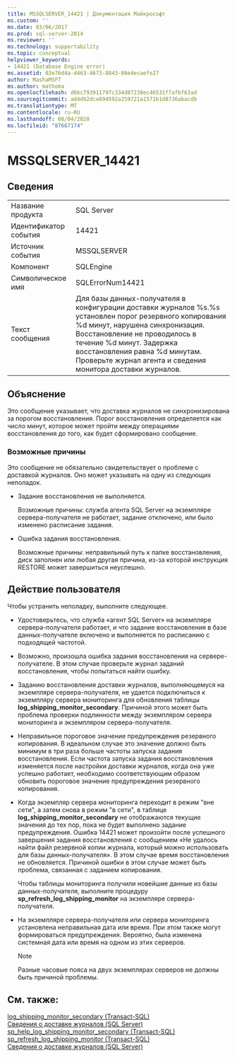 ```yaml
---
title: MSSQLSERVER_14421 | Документация Майкрософт
ms.custom: ''
ms.date: 03/06/2017
ms.prod: sql-server-2014
ms.reviewer: ''
ms.technology: supportability
ms.topic: conceptual
helpviewer_keywords:
- 14421 (Database Engine error)
ms.assetid: 03e76d4a-d463-4673-8843-08e4ecaefe27
author: MashaMSFT
ms.author: mathoma
ms.openlocfilehash: d6bc793911797c334d87238ec46531f7afbf63ad
ms.sourcegitcommit: ad4d92dce894592a259721a1571b1d8736abacdb
ms.translationtype: MT
ms.contentlocale: ru-RU
ms.lasthandoff: 08/04/2020
ms.locfileid: "87667174"
---
```

# <a name="mssqlserver_14421"></a>MSSQLSERVER_14421
    
## <a name="details"></a>Сведения  
  
|||  
|-|-|  
|Название продукта|SQL Server|  
|Идентификатор события|14421|  
|Источник события|MSSQLSERVER|  
|Компонент|SQLEngine|  
|Символическое имя|SQLErrorNum14421|  
|Текст сообщения|Для базы данных-получателя в конфигурации доставки журналов %s.%s установлен порог резервного копирования %d минут, нарушена синхронизация.   Восстановление не проводилось в течение %d минут. Задержка восстановления равна %d минутам. Проверьте журнал агента и сведения монитора доставки журналов.|  
  
## <a name="explanation"></a>Объяснение  
 Это сообщение указывает, что доставка журналов не синхронизирована за порогом восстановления. Порог восстановления определяется как число минут, которое может пройти между операциями восстановления до того, как будет сформировано сообщение.  
  
### <a name="possible-causes"></a>Возможные причины  
 Это сообщение не обязательно свидетельствует о проблеме с доставкой журналов. Оно может указывать на одну из следующих неполадок.  
  
-   Задание восстановления не выполняется.  
  
     Возможные причины: служба агента SQL Server на экземпляре сервера-получателя не работает, задание отключено, или было изменено расписание задания.  
  
-   Ошибка задания восстановления.  
  
     Возможные причины: неправильный путь к папке восстановления, диск заполнен или любая другая причина, из-за которой инструкция RESTORE может завершиться неуспешно.  
  
## <a name="user-action"></a>Действие пользователя  
 Чтобы устранить неполадку, выполните следующее.  
  
-   Удостоверьтесь, что служба «агент SQL Server» на экземпляре сервера-получателя работает, и что задание восстановления в базе данных-получателе включено и выполняется по расписанию с подходящей частотой.  
  
-   Возможно, произошла ошибка задания восстановления на сервере-получателе. В этом случае проверьте журнал заданий восстановления, чтобы попытаться найти ошибку.  
  
-   Заданию восстановления доставки журналов, выполняющемуся на экземпляре сервера-получателя, не удается подключиться к экземпляру сервера мониторинга для обновления таблицы **log_shipping_monitor_secondary**. Причиной этого может быть проблема проверки подлинности между экземпляром сервера мониторинга и экземпляром сервера-получателя.  
  
-   Неправильное пороговое значение предупреждения резервного копирования. В идеальном случае это значение должно быть минимум в три раза больше частоты запуска задания восстановления. Если частота запуска задания восстановления изменяется после настройки доставки журналов, когда она уже успешно работает, необходимо соответствующим образом обновить пороговое значение предупреждения резервного копирования.  
  
-   Когда экземпляр сервера мониторинга переходит в режим "вне сети", а затем снова в режим "в сети", в таблице **log_shipping_monitor_secondary** не отображаются текущие значения до тех пор, пока не будет выполнено задание предупреждения. Ошибка 14421 может произойти после успешного завершения задания восстановления с сообщением «Не удалось найти файл резервной копии журнала, который можно использовать для базы данных-получателя». В этом случае время восстановления не обновляется. Причиной ошибки в этом случае может быть проблема, связанная с заданием копирования.  
  
     Чтобы таблицы мониторинга получили новейшие данные из базы данных-получателя, выполните процедуру **sp_refresh_log_shipping_monitor** на экземпляре сервера-получателя.  
  
-   На экземпляре сервера-получателя или сервера мониторинга установлена неправильная дата или время. При этом также могут формироваться предупреждения. Вероятно, была изменена системная дата или время на одном из этих серверов.  
  
    > [!NOTE]  
    >  Разные часовые пояса на двух экземплярах серверов не должны быть причиной проблемы.  
  
## <a name="see-also"></a>См. также:  
 [log_shipping_monitor_secondary &#40;Transact-SQL&#41;](/sql/relational-databases/system-tables/log-shipping-monitor-secondary-transact-sql)   
 [Сведения о доставке журналов (SQL Server)](../../database-engine/log-shipping/about-log-shipping-sql-server.md)   
 [sp_help_log_shipping_monitor_secondary &#40;Transact-SQL&#41;](/sql/relational-databases/system-stored-procedures/sp-help-log-shipping-monitor-secondary-transact-sql)   
 [sp_refresh_log_shipping_monitor &#40;Transact-SQL&#41;](/sql/relational-databases/system-stored-procedures/sp-refresh-log-shipping-monitor-transact-sql)   
 [Сведения о доставке журналов (SQL Server)](../../database-engine/log-shipping/about-log-shipping-sql-server.md)  
  
  
